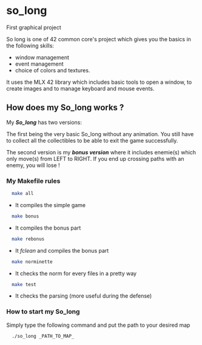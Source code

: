 # so_long
First graphical project

So long is one of 42 common core's project which gives you the basics in the following skills:
- window management
- event management
- choice of colors and textures.

It uses the MLX 42 library which includes basic tools to open a window, to create images and to manage keyboard and mouse events.

## How does my So_long works ?

My ***So_long*** has two versions:

The first being the very basic So_long without any animation. You still have to collect all the collectibles to be able to exit the game successfully.

The second version is my **_bonus version_** where it includes enemie(s) which only move(s) from LEFT to RIGHT. If you end up crossing paths with an enemy, you will lose !

### My Makefile rules

```bash
  make all
```
- It compiles the simple game

```bash
  make bonus
```
- It compiles the bonus part

```bash
  make rebonus
```
- It _fclean_ and compiles the bonus part

```bash
  make norminette
```
- It checks the norm for every files in a pretty way

```bash
  make test
```
- It checks the parsing (more useful during the defense)

### How to start my So_long
Simply type the following command and put the path to your desired map
```bash
  ./so_long _PATH_TO_MAP_
```
